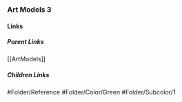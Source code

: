 ### Art Models 3
#### Links
##### Parent Links
[[ArtModels]]
##### Children Links
#Folder/Reference
#Folder/Color/Green
#Folder/Subcolor/1
